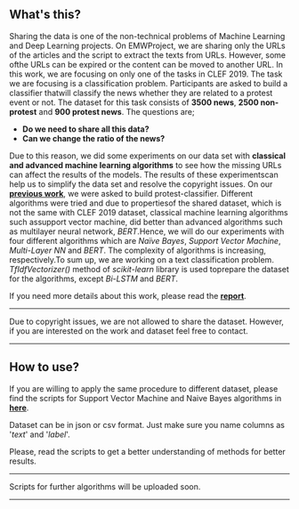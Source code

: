 ## What's this?
Sharing the data is one of the non-technical problems of Machine Learning and Deep Learning projects.
On EMWProject, we are sharing only the URLs of the articles and the script to extract the texts from URLs.
However, some ofthe URLs can be expired or the content can be moved to another URL.
In this work, we are focusing on only one of the tasks in CLEF 2019. The task we are focusing is a classification problem.
Participants are asked to build a classifier thatwill classify the news whether they are related to a protest event or not.
The dataset for this task consists of  **3500 news**, **2500 non-protest** and  **900 protest news**.
The questions are;

* **Do we need to share all this data?**
* **Can we change the ratio of the news?**

Due to this reason, we did some experiments on our data set with **classical and advanced machine learning algorithms** to see how 
the missing URLs can affect the results of the models. The results of these experimentscan help us to simplify the data set and resolve 
the copyright issues. On our [**previous work**](https://github.com/fatihbeyhan/ProtestClassifier), we were asked to build protest-classifier. Different algorithms were tried and due to propertiesof 
the shared dataset, which is not the same with CLEF 2019 dataset, classical machine learning algorithms such assupport vector machine, 
did better than advanced algorithms such as multilayer neural network, *BERT*.Hence, we will do our experiments with four different algorithms 
which are *Naïve Bayes*, *Support Vector Machine*, *Multi-Layer NN* and *BERT*. The complexity of algorithms is increasing, respectively.To sum up, 
we are working on a text classification problem. *TfIdfVectorizer()* method of *scikit-learn* library is used toprepare the dataset for the algorithms, except *Bi-LSTM* and *BERT*.

If you need more details about this work, please read the [**report**](https://github.com/fatihbeyhan/DataSharing/blob/master/report/Data_Size_Effect_Report.pdf).

***
Due to copyright issues, we are not allowed to share the dataset. However, if you are interested on the work and dataset feel free to contact.
***

## How to use?

If you are willing to apply the same procedure to different dataset, please find the scripts for Support Vector Machine and Naive Bayes algorithms in [**here**](https://github.com/fatihbeyhan/DataSharing/tree/master/scripts).  

Dataset can be in json or csv format. Just make sure you name columns as '*text*' and '*label*'.

Please, read the scripts to get a better understanding of methods for better results.

***
Scripts for further algorithms will be uploaded soon.
***
